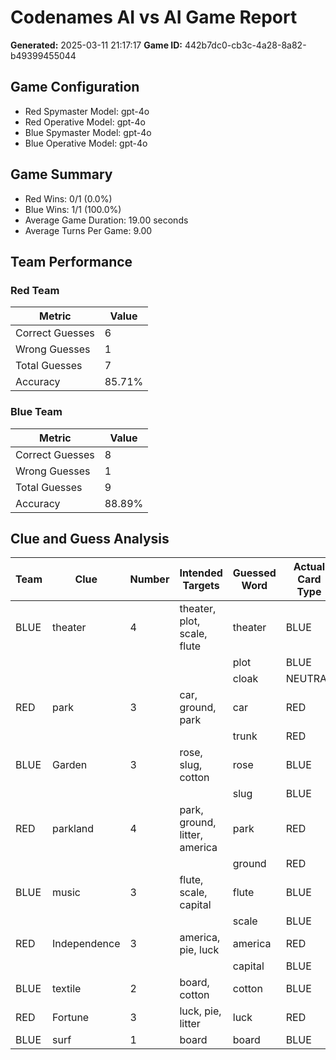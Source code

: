 # Codenames AI vs AI Game Report
**Generated:** 2025-03-11 21:17:17
**Game ID:** 442b7dc0-cb3c-4a28-8a82-b49399455044

## Game Configuration
- Red Spymaster Model: gpt-4o
- Red Operative Model: gpt-4o
- Blue Spymaster Model: gpt-4o
- Blue Operative Model: gpt-4o

## Game Summary
- Red Wins: 0/1 (0.0%)
- Blue Wins: 1/1 (100.0%)
- Average Game Duration: 19.00 seconds
- Average Turns Per Game: 9.00

## Team Performance

### Red Team
| Metric | Value |
| ------ | ----- |
| Correct Guesses | 6 |
| Wrong Guesses | 1 |
| Total Guesses | 7 |
| Accuracy | 85.71% |

### Blue Team
| Metric | Value |
| ------ | ----- |
| Correct Guesses | 8 |
| Wrong Guesses | 1 |
| Total Guesses | 9 |
| Accuracy | 88.89% |

## Clue and Guess Analysis

| Team | Clue | Number | Intended Targets | Guessed Word | Actual Card Type | Correct? |
| ---- | ---- | ------ | --------------- | ------------ | ---------------- | -------- |
| BLUE | theater | 4 | theater, plot, scale, flute | theater | BLUE | ✓ |
| | | | | plot | BLUE | ✓ |
| | | | | cloak | NEUTRAL | ✗ |
| RED | park | 3 | car, ground, park | car | RED | ✓ |
| | | | | trunk | RED | ✓ |
| BLUE | Garden | 3 | rose, slug, cotton | rose | BLUE | ✓ |
| | | | | slug | BLUE | ✓ |
| RED | parkland | 4 | park, ground, litter, america | park | RED | ✓ |
| | | | | ground | RED | ✓ |
| BLUE | music | 3 | flute, scale, capital | flute | BLUE | ✓ |
| | | | | scale | BLUE | ✓ |
| RED | Independence | 3 | america, pie, luck | america | RED | ✓ |
| | | | | capital | BLUE | ✗ |
| BLUE | textile | 2 | board, cotton | cotton | BLUE | ✓ |
| RED | Fortune | 3 | luck, pie, litter | luck | RED | ✓ |
| BLUE | surf | 1 | board | board | BLUE | ✓ |